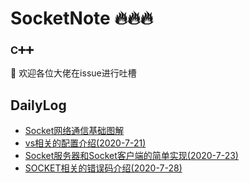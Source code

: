 # SocketNote 🔥🔥🔥
### C➕➕

👀 欢迎各位大佬在issue进行吐槽 <br>

## DailyLog
* [Socket网络通信基础图解](./Imgage/Socket01.png)<br>
* [vs相关的配置介绍(2020-7-21)](./Daily/Log1.md) <br>
* [Socket服务器和Socket客户端的简单实现(2020-7-23)](./Daily/Log2.md) <br>
* [SOCKET相关的错误码介绍(2020-7-28)](.Daily/Log3.md)